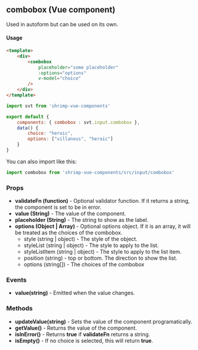 ## combobox (Vue component)

Used in autoform but can be used on its own.

#### Usage
```html
<template>
	<div>
		<combobox 
			placeholder="some placeholder"
			:options="options"
			v-model="choice"
		/>
	</div>
</template>
```

```javascript
import svt from 'shrimp-vue-components'

export default {
	components: { combobox : svt.input.combobox },
	data() {
		choice: "heroic",
		options: ["villanous", "heroic"]
	}
}


```

You can also import like this:
```javascript
import combobox from 'shrimp-vue-components/src/input/combobox'
```

### Props
- **validateFn (function)** - Optional validator function. If it returns a string, the component is set to be in error.
- **value (String)** - The value of the component.
- **placeholder (String)** - The string to show as the label.
- **options (Object | Array)** - Optional options object. If it is an array, it will be treated as the choices of the combobox.
	- style (string | object) - The style of the object.
    - styleList (string | object) - The style to apply to the list.
    - styleListItem (string | object) - The style to apply to the list item.
    - position (string) - top or bottom. The direction to show the list.
	- options (string[]) - The choices of the combobox

### Events
- **value(string)** - Emitted when the value changes.

### Methods
- **updateValue(string)** - Sets the value of the component programatically.
- **getValue()** - Returns the value of the component.
- **isInError()** - Returns **true** if **validateFn** returns a string.
- **isEmpty()** - If no choice is selected, this will return **true**.


